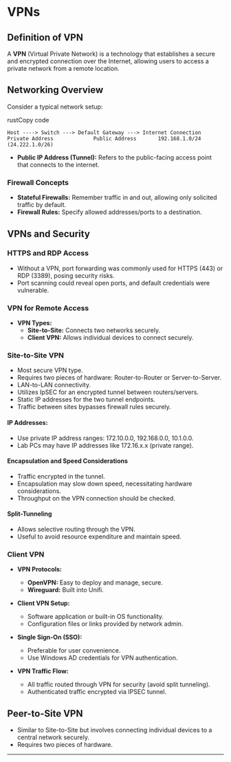 # VPNs

## Definition of VPN

A **VPN** (Virtual Private Network) is a technology that establishes a secure and encrypted connection over the Internet, allowing users to access a private network from a remote location.

## Networking Overview

Consider a typical network setup:

rustCopy code

`Host ----> Switch ---> Default Gateway ---> Internet Connection               Private Address             Public Address       192.168.1.0/24                          (24.222.1.0/26)`

- **Public IP Address (Tunnel):** Refers to the public-facing access point that connects to the internet.

### Firewall Concepts

- **Stateful Firewalls:** Remember traffic in and out, allowing only solicited traffic by default.
- **Firewall Rules:** Specify allowed addresses/ports to a destination.

## VPNs and Security

### HTTPS and RDP Access

- Without a VPN, port forwarding was commonly used for HTTPS (443) or RDP (3389), posing security risks.
- Port scanning could reveal open ports, and default credentials were vulnerable.

### VPN for Remote Access

- **VPN Types:**
    - **Site-to-Site:** Connects two networks securely.
    - **Client VPN:** Allows individual devices to connect securely.

### Site-to-Site VPN

- Most secure VPN type.
- Requires two pieces of hardware: Router-to-Router or Server-to-Server.
- LAN-to-LAN connectivity.
- Utilizes IpSEC for an encrypted tunnel between routers/servers.
- Static IP addresses for the two tunnel endpoints.
- Traffic between sites bypasses firewall rules securely.

#### IP Addresses:

- Use private IP address ranges: 172.10.0.0, 192.168.0.0, 10.1.0.0.
- Lab PCs may have IP addresses like 172.16.x.x (private range).

#### Encapsulation and Speed Considerations

- Traffic encrypted in the tunnel.
- Encapsulation may slow down speed, necessitating hardware considerations.
- Throughput on the VPN connection should be checked.

#### Split-Tunneling

- Allows selective routing through the VPN.
- Useful to avoid resource expenditure and maintain speed.

### Client VPN

- **VPN Protocols:**
    
    - **OpenVPN:** Easy to deploy and manage, secure.
    - **Wireguard:** Built into Unifi.
- **Client VPN Setup:**
    
    - Software application or built-in OS functionality.
    - Configuration files or links provided by network admin.
- **Single Sign-On (SSO):**
    
    - Preferable for user convenience.
    - Use Windows AD credentials for VPN authentication.
- **VPN Traffic Flow:**
    
    - All traffic routed through VPN for security (avoid split tunneling).
    - Authenticated traffic encrypted via IPSEC tunnel.

## Peer-to-Site VPN

- Similar to Site-to-Site but involves connecting individual devices to a central network securely.
- Requires two pieces of hardware.

----------------------------------------




